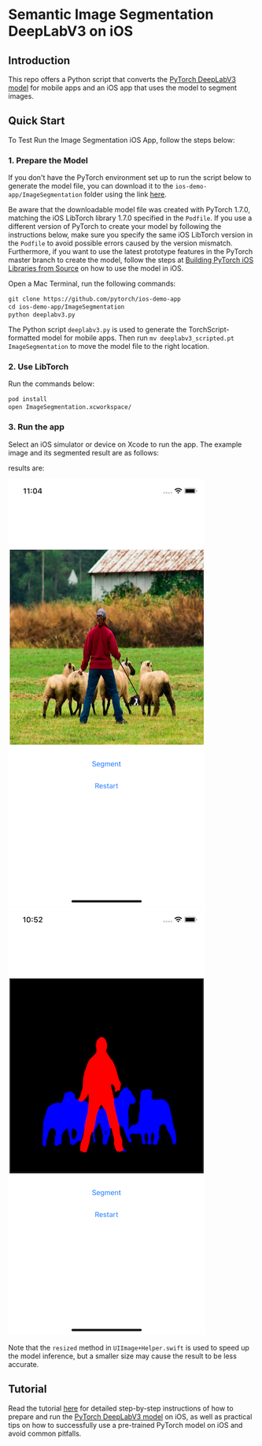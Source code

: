 # Semantic Image Segmentation DeepLabV3 on iOS

## Introduction

This repo offers a Python script that converts the [PyTorch DeepLabV3 model](https://pytorch.org/hub/pytorch_vision_deeplabv3_resnet101) for mobile apps and an iOS app that uses the model to segment images.

## Quick Start

To Test Run the Image Segmentation iOS App, follow the steps below:

### 1. Prepare the Model

If you don't have the PyTorch environment set up to run the script below to generate the model file, you can download it to the `ios-demo-app/ImageSegmentation` folder using the link [here](https://drive.google.com/file/d/17KeE6mKo67l14XxTl8a-NbtqwAvduVZG/view?usp=sharing).

Be aware that the downloadable model file was created with PyTorch 1.7.0, matching the iOS LibTorch library 1.7.0 specified in the `Podfile`. If you use a different version of PyTorch to create your model by following the instructions below, make sure you specify the same iOS LibTorch version in the `Podfile` to avoid possible errors caused by the version mismatch. Furthermore, if you want to use the latest prototype features in the PyTorch master branch to create the model, follow the steps at [Building PyTorch iOS Libraries from Source](https://pytorch.org/mobile/ios/#build-pytorch-ios-libraries-from-source) on how to use the model in iOS.

Open a Mac Terminal, run the following commands:

```
git clone https://github.com/pytorch/ios-demo-app
cd ios-demo-app/ImageSegmentation
python deeplabv3.py
```

The Python script `deeplabv3.py` is used to generate the TorchScript-formatted model for mobile apps. Then run `mv deeplabv3_scripted.pt ImageSegmentation` to move the model file to the right location.

### 2. Use LibTorch

Run the commands below:

```
pod install
open ImageSegmentation.xcworkspace/
```

### 3. Run the app
Select an iOS simulator or device on Xcode to run the app. The example image and its segmented result are as follows:

results are:

![](screenshot1.png)
![](screenshot2.png)

Note that the `resized` method in `UIImage+Helper.swift` is used to speed up the model inference, but a smaller size may cause the result to be less accurate.

## Tutorial

Read the tutorial [here](https://pytorch.org/tutorials/beginner/deeplabv3_on_ios.html) for detailed step-by-step instructions of how to prepare and run the [PyTorch DeepLabV3 model](https://pytorch.org/hub/pytorch_vision_deeplabv3_resnet101) on iOS, as well as practical tips on how to successfully use a pre-trained PyTorch model on iOS and avoid common pitfalls.
